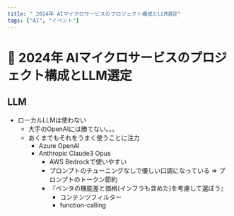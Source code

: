 ```yaml
---
title: " 2024年 AIマイクロサービスのプロジェクト構成とLLM選定"
tags: ["AI", "イベント"]
---
```


# 🚚 2024年 AIマイクロサービスのプロジェクト構成とLLM選定
## LLM
- ローカルLLMは使わない
  - 大手のOpenAIには勝てない。。。
  - あくまでもそれをうまく使うことに注力
    - Azure OpenAI
    - Anthropic Claude3 Opus
      - AWS Bedrockで使いやすい
      - プロンプトのチューニングなしで優しい口調になっている => プロンプトのトークン節約
      - 『ベンタの機能差と価格(インフラも含めた)を考慮して選ぼう』
        - コンテンツフィルター
        - function-calling
